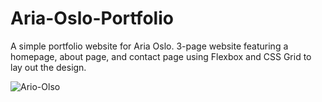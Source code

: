 # Aria-Oslo-Portfolio

A simple portfolio website for Aria Oslo. 3-page website featuring a homepage, about page, and contact page using Flexbox and
CSS Grid to lay out the design. 

![Ario-Olso](https://github.com/madelineuribes/Aria-Oslo-Portfolio/blob/aria-oslo/img/aria-page1.png)
